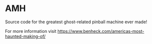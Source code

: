 # AMH
Source code for the greatest ghost-related pinball machine ever made!

For more information visit https://www.benheck.com/americas-most-haunted-making-of/
